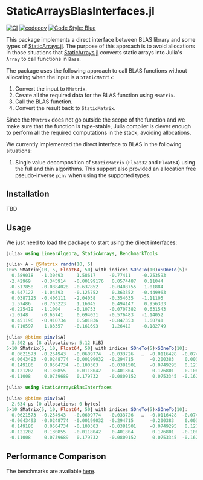 # StaticArraysBlasInterfaces.jl

[![CI](https://github.com/ronisbr/StaticArraysBlasInterfaces.jl/actions/workflows/ci.yml/badge.svg)](https://github.com/ronisbr/StaticArraysBlasInterfaces.jl/actions/workflows/ci.yml)
[![codecov](https://codecov.io/gh/ronisbr/StaticArraysBlasInterfaces.jl/graph/badge.svg?token=08IDJN6FVI)](https://codecov.io/gh/ronisbr/StaticArraysBlasInterfaces.jl)
[![Code Style: Blue](https://img.shields.io/badge/code%20style-blue-4495d1.svg)](https://github.com/invenia/BlueStyle)

This package implements a direct interface between BLAS library and some types of
[StaticArrays.jl](https://github.com/JuliaArrays/StaticArrays.jl). The purpose of this
approach is to avoid allocations in those situations that
[StaticArrays.jl](https://github.com/JuliaArrays/StaticArrays.jl) converts static arrays
into Julia's `Array` to call functions in `Base`.

The package uses the following approach to call BLAS functions without allocating when the
input is a `StaticMatrix`:

1. Convert the input to `MMatrix`.
2. Create all the required data for the BLAS function using `MMatrix`.
3. Call the BLAS function.
4. Convert the result back to `StaticMatrix`.

Since the `MMatrix` does not go outside the scope of the function and we make sure that the
function is type-stable, Julia compiler is clever enough to perform all the required
computations in the stack, avoiding allocations.

We currently implemented the direct interface to BLAS in the following situations:

1. Single value decomposition of `StaticMatrix` (`Float32` and `Float64`) using the full and
   thin algorithms. This support also provided an allocation free pseudo-inverse `pinv` when
   using the supported types.

## Installation

TBD

## Usage

We just need to load the package to start using the direct interfaces:

```julia
julia> using LinearAlgebra, StaticArrays, BenchmarkTools

julia> A = @SMatrix randn(10, 5)
10×5 SMatrix{10, 5, Float64, 50} with indices SOneTo(10)×SOneTo(5):
  0.589018   -1.30493     1.58617     -0.77411    -0.253593
 -2.42969    -0.345914   -0.00199176   0.0574487   0.11044
 -0.517858   -0.0884028  -0.637852    -0.0408755   1.01884
 -0.647127   -1.04393    -0.125752     0.363352   -0.449963
  0.0387125  -0.406111   -2.04058     -0.354635   -1.11105
  1.57486    -0.763223    1.16045      0.494147    0.956333
 -0.225419   -1.1004     -0.10753     -0.0707382   0.631543
 -1.0148     -0.65741     0.694031    -0.576483   -1.14052
  0.451196   -0.910734    0.501836    -0.847353    1.60741
  0.710597    1.83357    -0.161693     1.26412    -0.182749

julia> @btime pinv($A)
  3.302 μs (8 allocations: 5.12 KiB)
5×10 SMatrix{5, 10, Float64, 50} with indices SOneTo(5)×SOneTo(10):
  0.0621573  -0.254943   -0.0609774   -0.033726   …  -0.0116428  -0.0741739    0.0214788   0.0242452
 -0.0643493  -0.0248774  -0.00199032  -0.294715      -0.200383    0.00371128   0.0335571   0.103725
  0.149186    0.0564734  -0.100303    -0.0381501     -0.0749295   0.12711     -0.0217453   0.0397455
 -0.121202    0.130855   -0.0118042    0.401804       0.176801   -0.108218    -0.265761    0.230577
 -0.11008     0.0739689   0.179732    -0.0809152      0.0753345  -0.162967     0.208302   -0.0216201

julia> using StaticArraysBlasInterfaces

julia> @btime pinv($A)
  2.634 μs (0 allocations: 0 bytes)
5×10 SMatrix{5, 10, Float64, 50} with indices SOneTo(5)×SOneTo(10):
  0.0621573  -0.254943   -0.0609774   -0.033726   …  -0.0116428  -0.0741739    0.0214788   0.0242452
 -0.0643493  -0.0248774  -0.00199032  -0.294715      -0.200383    0.00371128   0.0335571   0.103725
  0.149186    0.0564734  -0.100303    -0.0381501     -0.0749295   0.12711     -0.0217453   0.0397455
 -0.121202    0.130855   -0.0118042    0.401804       0.176801   -0.108218    -0.265761    0.230577
 -0.11008     0.0739689   0.179732    -0.0809152      0.0753345  -0.162967     0.208302   -0.0216201
```

## Performance Comparison

The benchmarks are available [here](./benchmarks.md).
